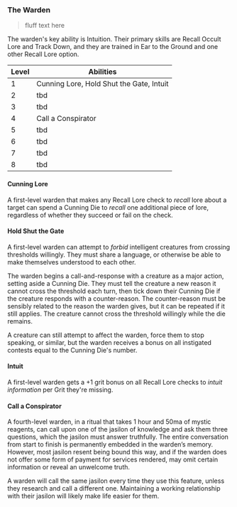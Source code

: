 ### The Warden

> fluff text here

The warden's key ability is Intuition. Their primary skills are Recall Occult Lore and Track Down, and they are trained in Ear to the Ground and one other Recall Lore option.

| Level | Abilities |
| ----- | --------- |
| 1 | Cunning Lore, Hold Shut the Gate, Intuit |
| 2 | tbd |
| 3 | tbd |
| 4 | Call a Conspirator |
| 5 | tbd |
| 6 | tbd |
| 7 | tbd |
| 8 | tbd |

#### Cunning Lore
A first-level warden that makes any Recall Lore check to _recall_ lore about a target can spend a Cunning Die to _recall_ one additional piece of lore, regardless of whether they succeed or fail on the check.

#### Hold Shut the Gate
A first-level warden can attempt to _forbid_ intelligent creatures from crossing thresholds willingly. They must share a language, or otherwise be able to make themselves understood to each other.

The warden begins a call-and-response with a creature as a major action, setting aside a Cunning Die. They must tell the creature a new reason it cannot cross the threshold each turn, then tick down their Cunning Die if the creature responds with a counter-reason. The counter-reason must be sensibly related to the reason the warden gives, but it can be repeated if it still applies. The creature cannot cross the threshold willingly while the die remains. 

A creature can still attempt to affect the warden, force them to stop speaking, or similar, but the warden receives a bonus on all instigated contests equal to the Cunning Die's number.

#### Intuit
A first-level warden gets a +1 grit bonus on all Recall Lore checks to _intuit information_ per Grit they're missing.

#### Call a Conspirator
A fourth-level warden, in a ritual that takes 1 hour and 50ma of mystic reagents, can call upon one of the jasilon of knowledge and ask them three questions, which the jasilon must answer truthfully. The entire conversation from start to finish is permanently embedded in the warden’s memory. However, most jasilon resent being bound this way, and if the warden does not offer some form of payment for services rendered, may omit certain information or reveal an unwelcome truth.

A warden will call the same jasilon every time they use this feature, unless they research and call a different one. Maintaining a working relationship with their jasilon will likely make life easier for them. 
